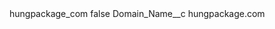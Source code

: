 <?xml version="1.0" encoding="UTF-8"?>
<CustomMetadata xmlns="http://soap.sforce.com/2006/04/metadata" xmlns:xsi="http://www.w3.org/2001/XMLSchema-instance" xmlns:xsd="http://www.w3.org/2001/XMLSchema">
    <label>hungpackage_com</label>
    <protected>false</protected>
    <values>
        <field>Domain_Name__c</field>
        <value xsi:type="xsd:string">hungpackage.com</value>
    </values>
</CustomMetadata>
